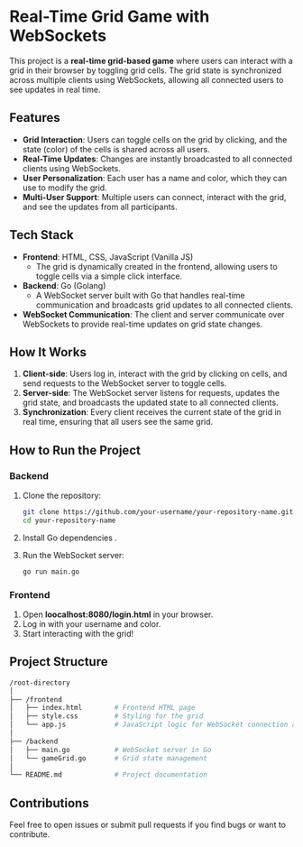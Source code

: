 # Real-Time Grid Game with WebSockets

This project is a **real-time grid-based game** where users can interact with a grid in their browser by toggling grid cells. The grid state is synchronized across multiple clients using WebSockets, allowing all connected users to see updates in real time.

## Features

- **Grid Interaction**: Users can toggle cells on the grid by clicking, and the state (color) of the cells is shared across all users.
- **Real-Time Updates**: Changes are instantly broadcasted to all connected clients using WebSockets.
- **User Personalization**: Each user has a name and color, which they can use to modify the grid.
- **Multi-User Support**: Multiple users can connect, interact with the grid, and see the updates from all participants.

## Tech Stack

- **Frontend**: HTML, CSS, JavaScript (Vanilla JS)
  - The grid is dynamically created in the frontend, allowing users to toggle cells via a simple click interface.
- **Backend**: Go (Golang)
  - A WebSocket server built with Go that handles real-time communication and broadcasts grid updates to all connected clients.
- **WebSocket Communication**: The client and server communicate over WebSockets to provide real-time updates on grid state changes.

## How It Works

1. **Client-side**: Users log in, interact with the grid by clicking on cells, and send requests to the WebSocket server to toggle cells.
2. **Server-side**: The WebSocket server listens for requests, updates the grid state, and broadcasts the updated state to all connected clients.
3. **Synchronization**: Every client receives the current state of the grid in real time, ensuring that all users see the same grid.

## How to Run the Project

### Backend

1. Clone the repository:
   ```bash
   git clone https://github.com/your-username/your-repository-name.git
   cd your-repository-name
   ```
2. Install Go dependencies .
3. Run the WebSocket server:

   ```bash
   go run main.go

   ```

### Frontend

1. Open **loocalhost:8080/login.html** in your browser.
2. Log in with your username and color.
3. Start interacting with the grid!

## Project Structure

```bash
/root-directory
│
├── /frontend
│   ├── index.html        # Frontend HTML page
│   ├── style.css         # Styling for the grid
│   └── app.js            # JavaScript logic for WebSocket connection and grid interaction
│
├── /backend
│   ├── main.go           # WebSocket server in Go
│   └── gameGrid.go       # Grid state management
│
└── README.md             # Project documentation

```

## Contributions

Feel free to open issues or submit pull requests if you find bugs or want to contribute.

